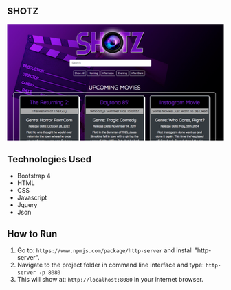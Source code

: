 ## SHOTZ


![main screenshot](./images/screenshot.png)

## Technologies Used
* Bootstrap 4
* HTML
* CSS
* Javascript
* Jquery
* Json

## How to Run
1. Go to: `https://www.npmjs.com/package/http-server` and install "http-server".  
2. Navigate to the project folder in command line interface and type: `http-server -p 8080`  
3. This will show at: `http://localhost:8080` in your internet browser. 